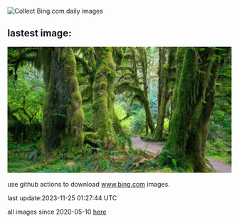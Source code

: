 ![Collect Bing.com daily images](https://github.com/counter2015/bing-daily-images/workflows/Collect%20Bing.com%20daily%20images/badge.svg)
## lastest image:
![](images/HallofMosses.jpg)

use github actions to download www.bing.com images.

last update:2023-11-25 01:27:44 UTC

all images since 2020-05-10 [here](https://github.com/counter2015/bing-daily-images/tree/master/images) 
